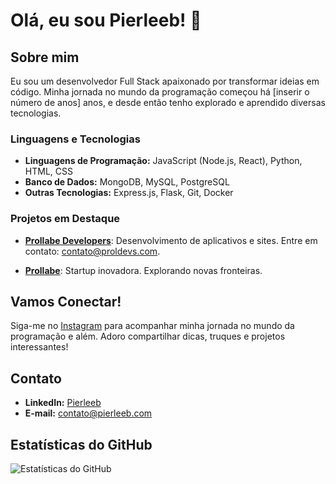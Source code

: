 # Olá, eu sou Pierleeb! 👋

## Sobre mim

Eu sou um desenvolvedor Full Stack apaixonado por transformar ideias em código. Minha jornada no mundo da programação começou há [inserir o número de anos] anos, e desde então tenho explorado e aprendido diversas tecnologias.

### Linguagens e Tecnologias

- **Linguagens de Programação:** JavaScript (Node.js, React), Python, HTML, CSS
- **Banco de Dados:** MongoDB, MySQL, PostgreSQL
- **Outras Tecnologias:** Express.js, Flask, Git, Docker

### Projetos em Destaque

- [**Prollabe Developers**](https://developers.prollabe.com/): Desenvolvimento de aplicativos e sites. Entre em contato: [contato@proldevs.com](mailto:contato@proldevs.com).

- [**Prollabe**](https://prollabe.com): Startup inovadora. Explorando novas fronteiras.

## Vamos Conectar!

Siga-me no [Instagram](https://www.instagram.com/pierleeb/) para acompanhar minha jornada no mundo da programação e além. Adoro compartilhar dicas, truques e projetos interessantes!

## Contato

- **LinkedIn:** [Pierleeb](link_linkedin)
- **E-mail:** [contato@pierleeb.com](mailto:contato@pierleeb.com)

## Estatísticas do GitHub

![Estatísticas do GitHub](https://github-readme-stats.vercel.app/api?username=pierleeb&show_icons=true&count_private=true&hide=contribs,prs&theme=radical)
